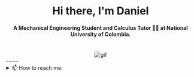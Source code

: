<div align="center">
<h1 align="center">Hi there, I'm Daniel</h1>
<h4 align="center">A Mechanical Engineering Student and Calculus Tutor 👨‍🏫 at National University of Colombia.</h4>
<img src="https://64.media.tumblr.com/88ee0209dbd7813e54e4c5d8772a6d30/d8f8c3e831536878-70/s400x600/a16e1cbe0a3564720d0db72e053b35e008331ff7.gifv" alt="gif" style="max-width: 400px; margin-top: 20px;">
</div>

</div>
-----
<details>
  <summary>📫 How to reach me:</summary>
<div>
  <samp>
    <h2 align="center">You can reach me by:</h2>
    <p align="center">
      <br/>
      <a href="https://www.linkedin.com/in/dossav55/" target="_blank"><img align="center" src="https://img.shields.io/badge/linkedin-%231DA1F2.svg?style=for-the-badge&logo=linkedin&logoColor=white" alt="Daniel" height="30"/></a>
      <a href="mailto:danielossa556@gmail.com" target="blank"><img align="center" src="https://img.shields.io/badge/gmail-EA4335.svg?style=for-the-badge&logo=gmail&logoColor=white" alt="Daniel Mail" height="30"/></a>
      <br>
    </p>
  </samp>
</div>
</details>
<div>
